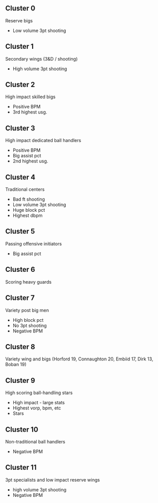 

## Cluster 0
Reserve bigs
- Low volume 3pt shooting
## Cluster 1
Secondary wings (3&D / shooting)
- High volume 3pt shooting
## Cluster 2
High impact skilled bigs
- Positive BPM
- 3rd highest usg.
## Cluster 3
High impact dedicated ball handlers
- Positive BPM
- Big assist pct
- 2nd highest usg.
## Cluster 4
Traditional centers
- Bad ft shooting
- Low volume 3pt shooting
- Huge block pct
- Highest dbpm
## Cluster 5
Passing offensive initiators
- Big assist pct
## Cluster 6
Scoring heavy guards
## Cluster 7
Variety post big men
- High block pct
- No 3pt shooting
- Negative BPM
## Cluster 8
Variety wing and bigs (Horford 19, Connaughton 20, Embiid 17, Dirk 13, Boban 19)
## Cluster 9
High scoring ball-handling stars
- High impact - large stats
- Highest vorp, bpm, etc
- Stars
## Cluster 10
Non-traditional ball handlers 
- Negative BPM
## Cluster 11
3pt specialists and low impact reserve wings
- high volume 3pt shooting
- Negative BPM

